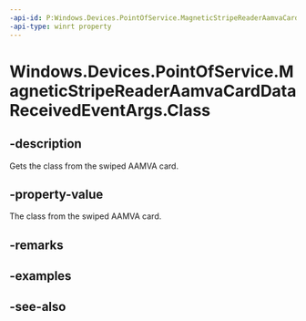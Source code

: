 ----api-id: P:Windows.Devices.PointOfService.MagneticStripeReaderAamvaCardDataReceivedEventArgs.Class
-api-type: winrt property
---<!-- Property syntaxpublic string Class { get; }--># Windows.Devices.PointOfService.MagneticStripeReaderAamvaCardDataReceivedEventArgs.Class## -descriptionGets the class from the swiped AAMVA card.## -property-valueThe class from the swiped AAMVA card.## -remarks## -examples## -see-also